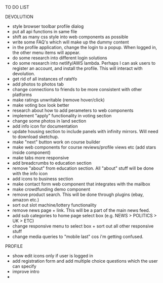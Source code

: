 TO DO LIST

DEVOLUTION 
* style browser toolbar profile dialog 
* put all api functions in same file
* shift as many css style into web components as possible
* write some FAQ's which will make up the dummy content
* in the profile application, change the login to a popup. When logged in, the other menu items will appear. 
* do some research into different login solutions
* do some research into netlify/AWS lambda. Perhaps I can ask users to register an account, and install the profile. This will interact with devolution.
* get rid of all instances of rateYo
* add photos to photos tab
* change connections to friends to be more consistent with other platforms
* make ratings unwritable (remove hover/click)
* make voting box look better
* research about how to add perameters to web components
* implement "apply" functionality in voting section
* change some photos in land section
* add info icon for documentation
* update housing section to include panels with infinity mirrors. Will need to download sketchup.  
* make "next" button work on course builder 
* make web components for course reviews/profile views etc (add stars inside component)
* make tabs more responsive
* add breadcrumbs to education section
* remove "about" from education section. All "about" stuff will be done with the info icon
* add icons to business section
* make contact form web component that integrates with the mailbox
* make crowdfunding demo component
* remove product search. This will be done through plugins (ebay, amazon etc.)
* sort out slot machine/lottery functionality
* remove news page + link. This will be a part of the main news feed.
* add sub categories to home page select box (e.g. NEWS > POLITICS > UK > ETC) 
* change responsive menu to select box + sort out all other responsive stuff
* change media queries to "mobile last" cos i'm getting confused. 

PROFILE
* show edit icons only if user is logged in
* add registration form and add multiple choice questions which the user can specify
* improve intro
*
